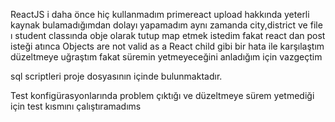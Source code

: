 ReactJS i daha önce hiç kullanmadım primereact upload hakkında yeterli 
kaynak bulamadığımdan dolayı yapamadım aynı zamanda city,district ve file ı student classında
obje olarak tutup map etmek istedim fakat react dan post isteği atınca
Objects are not valid as a React child gibi bir hata ile karşılaştım 
düzeltmeye uğraştım fakat süremin yetmeyeceğini anladığım için vazgeçtim

sql scriptleri proje dosyasının içinde bulunmaktadır.

Test konfigürasyonlarında  problem çıktığı ve düzeltmeye sürem yetmediği için 
test kısmını çalıştıramadıms